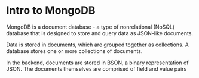 # Intro to MongoDB

MongoDB is a document database - a type of nonrelational (NoSQL) database that is designed to store and query data as JSON-like documents.

Data is stored in documents, which are grouped together as collections. A database stores one or more collections of documents.

In the backend, documents are stored in BSON, a binary representation of JSON. The documents themselves are comprised of field and value pairs